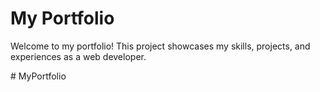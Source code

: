 # My Portfolio
Welcome to my portfolio! This project showcases my skills, projects, and experiences as a web developer.

#   M y P o r t f o l i o  
 